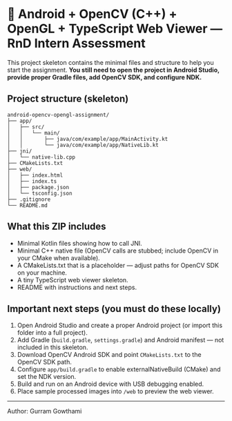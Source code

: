 # 🧪 Android + OpenCV (C++) + OpenGL + TypeScript Web Viewer — RnD Intern Assessment

This project skeleton contains the minimal files and structure to help you start the assignment.
**You still need to open the project in Android Studio, provide proper Gradle files, add OpenCV SDK, and configure NDK.**

## Project structure (skeleton)
```
android-opencv-opengl-assignment/
├── app/
│   ├── src/
│   │   └── main/
│   │       ├── java/com/example/app/MainActivity.kt
│   │       └── java/com/example/app/NativeLib.kt
├── jni/
│   └── native-lib.cpp
├── CMakeLists.txt
├── web/
│   ├── index.html
│   ├── index.ts
│   ├── package.json
│   └── tsconfig.json
├── .gitignore
└── README.md
```

## What this ZIP includes
- Minimal Kotlin files showing how to call JNI.
- Minimal C++ native file (OpenCV calls are stubbed; include OpenCV in your CMake when available).
- A CMakeLists.txt that is a placeholder — adjust paths for OpenCV SDK on your machine.
- A tiny TypeScript web viewer skeleton.
- README with instructions and next steps.

## Important next steps (you must do these locally)
1. Open Android Studio and create a proper Android project (or import this folder into a full project).  
2. Add Gradle (`build.gradle`, `settings.gradle`) and Android manifest — not included in this skeleton.  
3. Download OpenCV Android SDK and point `CMakeLists.txt` to the OpenCV SDK path.  
4. Configure `app/build.gradle` to enable externalNativeBuild (CMake) and set the NDK version.  
5. Build and run on an Android device with USB debugging enabled.  
6. Place sample processed images into `/web` to preview the web viewer.

---
Author: Gurram Gowthami
